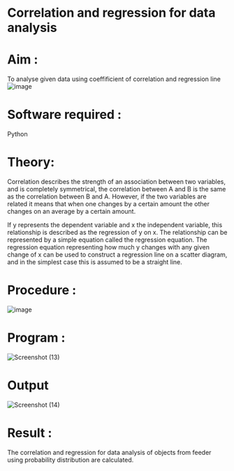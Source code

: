 # Correlation and regression for data analysis
# Aim : 

To analyse given data using coeffificient of correlation and regression line
![image](https://user-images.githubusercontent.com/104613195/168224136-d6b64e64-7d3d-4775-9337-c8f96fe41f2d.png)


# Software required :  

Python

# Theory:

Correlation describes the strength of an association between two variables, and is completely symmetrical, the correlation between A and B is the same as the correlation between B and A. However, if the two variables are related it means that when one changes by a certain amount the other changes on an average by a certain amount.  

If y represents the dependent variable and x the independent variable, this relationship is described as the regression of y on x. The relationship can be represented by a simple equation called the regression equation. The regression equation representing how much y changes with any given change of x can be used to construct a regression line on a scatter diagram, and in the simplest case this is assumed to be a straight line.

# Procedure :

![image](https://user-images.githubusercontent.com/104613195/168225866-ac8f6610-bdc3-4ac2-a24e-2b24ba08e189.png)

# Program :
![Screenshot (13)](https://github.com/sameena77/Correlation_Regression/assets/155620541/94aecd42-a77f-475a-970a-922de3b3d37c)


# Output 
![Screenshot (14)](https://github.com/sameena77/Correlation_Regression/assets/155620541/d8411d68-8919-41f5-a775-abc4bce9a3f7)


# Result :
The correlation and regression for data analysis of objects from feeder using probability distribution are calculated.
